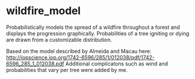 wildfire_model
==============

Probabilistically models the spread of a wildfire throughout a forest and displays the progression graphically. Probabilities of a tree igniting or dying are drawn from a customizable distribution.

Based on the model described by Almeida and Macau here: http://iopscience.iop.org/1742-6596/285/1/012038/pdf/1742-6596_285_1_012038.pdf
Additional complicatons such as wind and probabilities that vary per tree were added by me.
